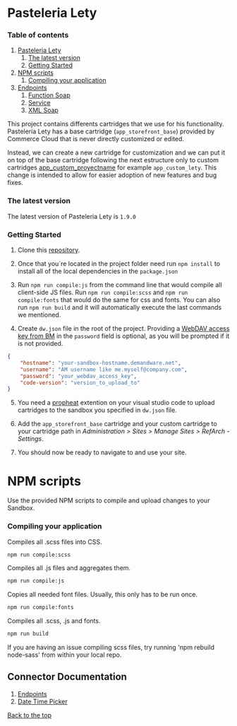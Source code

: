 <a name="Top"></a>
# Pasteleria Lety #

### Table of contents ###

1. [Pasteleria Lety](#pasteleria-lety)  
    1. [The latest version](#the-latest-version)  
    2. [Getting Started](#getting-started)  
2. [NPM scripts](#npm-scripts)
    1. [Compiling your application](#compiling-your-application)
3. [Endpoints](#endpoints)
    1. [Function Soap](docs/endpoints.md#function-soap)
    2. [Service](docs/endpoints.md#service)
    3. [XML Soap](docs/endpoints.md#xml-soap)
    
This project contains differents cartridges that we use for his functionality. 
Pasteleria Lety has a base cartridge (`app_storefront_base`) provided by Commerce Cloud that is never directly customized or edited.

Instead, we can create a new cartridge for customization and we can put it on top of the base cartridge following the next estructure only to custom cartridges [app_custom_proyectname]() for example `app_custom_lety`. 
This change is intended to allow for easier adoption of new features and bug fixes.

### The latest version ###

The latest version of Pasteleria Lety is `1.9.0`

### Getting Started ###

1. Clone this [repository](https://github.com/PuntoCommerce/CielitoLindo).

2. Once that you´re located in the project folder need run `npm install` to install all of the local dependencies in the `package.json`

3. Run `npm run compile:js` from the command line that would compile all client-side JS files. Run `npm run compile:scss` and `npm run compile:fonts` that would do the same for css and fonts.
You can also run `npm run build` and it will automatically execute the last commands we mentioned.

4. Create `dw.json` file in the root of the project. Providing a [WebDAV access key from BM](https://documentation.b2c.commercecloud.salesforce.com/DOC1/index.jsp?topic=%2Fcom.demandware.dochelp%2Fcontent%2Fb2c_commerce%2Ftopics%2Fadmin%2Fb2c_access_keys_for_business_manager.html) 
in the `password` field is optional, as you will be prompted if it is not provided.
```json
{
    "hostname": "your-sandbox-hostname.demandware.net",
    "username": "AM username like me.myself@company.com",
    "password": "your_webdav_access_key",
    "code-version": "version_to_upload_to"
}
```

5. You need a [propheat](https://marketplace.visualstudio.com/items?itemName=SqrTT.prophet) extention on your visual studio code to 
upload cartridges to the sandbox you specified in `dw.json` file.

6. Add the `app_storefront_base` cartridge and your custom cartridge to your cartridge path in _Administration >  Sites >  Manage Sites > RefArch - Settings_.

7. You should now be ready to navigate to and use your site.

# NPM scripts #
Use the provided NPM scripts to compile and upload changes to your Sandbox.

### Compiling your application ###

Compiles all .scss files into CSS.
~~~bash
npm run compile:scss
~~~

Compiles all .js files and aggregates them.
~~~bash
npm run compile:js
~~~

Copies all needed font files. Usually, this only has to be run once.
~~~bash
npm run compile:fonts
~~~

Compiles all .scss, .js and fonts.
~~~bash
npm run build
~~~

If you are having an issue compiling scss files, try running 'npm rebuild node-sass' from within your local repo.
## Connector Documentation ##

1. [Endpoints](docs/endpoints.md) 
2. [Date Time Picker](docs/date_time_picker)

[Back to the top](#Top)